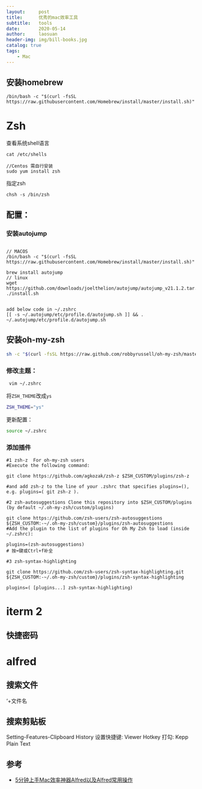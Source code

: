 ```yaml
---
layout:     post
title:      优秀的mac效率工具
subtitle:   tools
date:       2020-05-14
author:     laosuan
header-img: img/bill-books.jpg
catalog: true
tags:
    - Mac
---
```


## 安装homebrew

```
/bin/bash -c "$(curl -fsSL https://raw.githubusercontent.com/Homebrew/install/master/install.sh)"
```





# Zsh

查看系统shell语言

```shell
cat /etc/shells
```

```
//Centos 需自行安装
sudo yum install zsh
```

指定zsh

```shell
chsh -s /bin/zsh
```

## 配置：

### 安装autojump

```shell

// MACOS
/bin/bash -c "$(curl -fsSL https://raw.githubusercontent.com/Homebrew/install/master/install.sh)"

brew install autojump
// linux 
wget https://github.com/downloads/joelthelion/autojump/autojump_v21.1.2.tar.gz
./install.sh


add below code in ~/.zshrc
[[ -s ~/.autojump/etc/profile.d/autojump.sh ]] && . ~/.autojump/etc/profile.d/autojump.sh
```

## 安装oh-my-zsh

```bash
sh -c "$(curl -fsSL https://raw.github.com/robbyrussell/oh-my-zsh/master/tools/install.sh)"
```

### 修改主题：

```bash
 vim ~/.zshrc
```

将`ZSH_THEME`改成`ys`

```bash
ZSH_THEME="ys"
```

更新配置：

```bash
source ~/.zshrc   
```

### 添加插件
```
#1 zsh-z  For oh-my-zsh users
#Execute the following command:

git clone https://github.com/agkozak/zsh-z $ZSH_CUSTOM/plugins/zsh-z

#and add zsh-z to the line of your .zshrc that specifies plugins=(), e.g. plugins=( git zsh-z ).

#2 zsh-autosuggestions Clone this repository into $ZSH_CUSTOM/plugins (by default ~/.oh-my-zsh/custom/plugins)

git clone https://github.com/zsh-users/zsh-autosuggestions ${ZSH_CUSTOM:-~/.oh-my-zsh/custom}/plugins/zsh-autosuggestions
#Add the plugin to the list of plugins for Oh My Zsh to load (inside ~/.zshrc):

plugins=(zsh-autosuggestions)
# 按➡️键或Ctrl+f补全

#3 zsh-syntax-highlighting

git clone https://github.com/zsh-users/zsh-syntax-highlighting.git ${ZSH_CUSTOM:-~/.oh-my-zsh/custom}/plugins/zsh-syntax-highlighting

plugins=( [plugins...] zsh-syntax-highlighting)
````
# iterm 2

## 快捷密码

## 



# alfred 

## 搜索文件

‘+文件名

## 搜索剪贴板
Setting-Features-Clipboard History
设置快捷键: Viewer Hotkey
打勾: Kepp Plain Text

## 参考

- [5分钟上手Mac效率神器Alfred以及Alfred常用操作](https://www.jianshu.com/p/e9f3352c785f)





